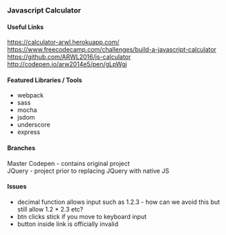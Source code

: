 ### Javascript Calculator

#### Useful Links
https://calculator-arwl.herokuapp.com/ 
https://www.freecodecamp.com/challenges/build-a-javascript-calculator  
https://github.com/ARWL2016/js-calculator   
http://codepen.io/arw2014e5/pen/gLpWgj   

#### Featured Libraries / Tools
- webpack 
- sass
- mocha 
- jsdom 
- underscore 
- express 

#### Branches 
Master
Codepen - contains original project  
JQuery - project prior to replacing JQuery with native JS

#### Issues 
- decimal function allows input such as 1.2.3 - how can we avoid this but still allow 1.2 * 2.3 etc? 
- btn clicks stick if you move to keyboard input 
- button inside link is officially invalid 
 
 
